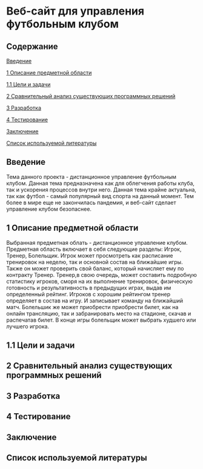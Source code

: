 # Веб-сайт для управления футбольным клубом

## Содержание

[Введение](#introdution)

[1 Описание предметной области](#domainDescription)

[1.1 Цели и задачи](#Tasks)

[2 Сравнительный анализ существующих программных решений](#existSoftware)

[3 Разработка](#Development)

[4 Тестирование](#Test)

[Заключение](#End)

[Список используемой литературы](#Litera)

<a name="introdution"/>

## Введение

<a name="domainDescription"/>

Тема данного проекта - дистанционное управление футбольным клубом. Данная тема предназначена как для облегчения работы клуба, так и ускорения процессов внутри него. Данная тема крайне актуальна, так как футбол - самый популярный вид спорта на данный момент. Тем более в мире еще не закончилась пандемия, и веб-сайт сделает управление клубом безопаснее. 
## 1 Описание предметной области
Выбранная предметная облать - дистанционное управление клубом. Предметная область включает в себя следующие разделы: Игрок, Тренер, Болельщик. Игрок может просмотреть как расписание тренировок на неделю, так и основной состав на ближайшие игры. Также он может проверить свой баланс, который начисляет ему по контракту Тренер. Тренер,в свою очередь, может составить подробную статистику игроков, сморя на их выполнение тренировок, физическую готовность и результативность в предыдущих играх, выдав им определенный рейтинг. Игроков с хорошим рейтингом тренер определяет в состав на игру. И записывает команду на ближайший матч. Болельшик же может  приобрести приобрести билет, как на онлайн трансляцию, так и забранировать место на стадионе, скачав и распечатав билет. В конце игры болельщик может выбрать худшего или лучшего игрока.

<a name = "Tasks"/>

## 1.1 Цели и задачи

<a name = "existSoftware"/>

## 2 Сравнительный анализ существующих программных решений

<a name = "Development"/>

## 3 Разработка

<a name = "Test"/>

## 4 Тестирование

<a name = "End"/>

## Заключение

<a name = "Litera"/>

## Список используемой литературы
